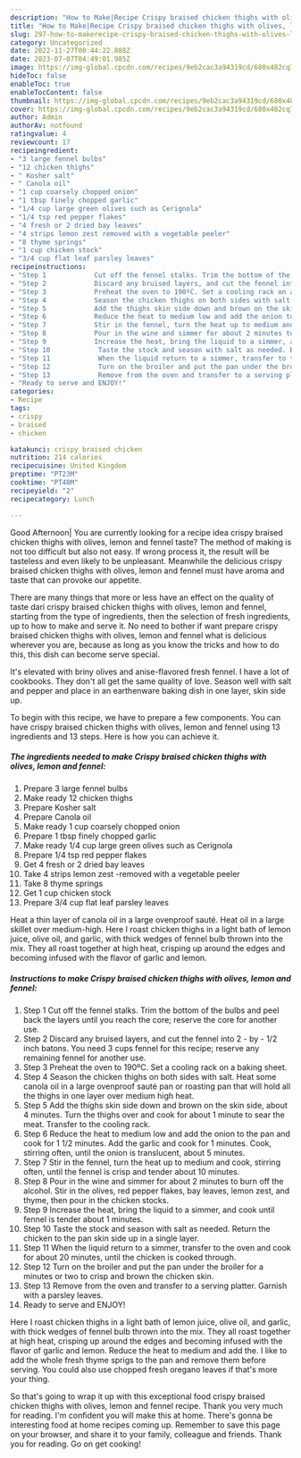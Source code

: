 ```yaml
---
description: "How to Make|Recipe Crispy braised chicken thighs with olives, lemon and fennel {That is Simple"
title: "How to Make|Recipe Crispy braised chicken thighs with olives, lemon and fennel {That is Simple"
slug: 297-how-to-makerecipe-crispy-braised-chicken-thighs-with-olives-lemon-and-fennel-that-is-simple
category: Uncategorized
date: 2022-11-27T00:44:22.888Z
date: 2023-07-07T04:49:01.985Z
image: https://img-global.cpcdn.com/recipes/9eb2cac3a94319cd/680x482cq70/crispy-braised-chicken-thighs-with-olives-lemon-and-fennel-recipe-main-photo.jpg
hideToc: false
enableToc: true
enableTocContent: false
thumbnail: https://img-global.cpcdn.com/recipes/9eb2cac3a94319cd/680x482cq70/crispy-braised-chicken-thighs-with-olives-lemon-and-fennel-recipe-main-photo.jpg
cover: https://img-global.cpcdn.com/recipes/9eb2cac3a94319cd/680x482cq70/crispy-braised-chicken-thighs-with-olives-lemon-and-fennel-recipe-main-photo.jpg
author: Admin
authorAv: notfound
ratingvalue: 4
reviewcount: 17
recipeingredient:
- "3 large fennel bulbs"
- "12 chicken thighs"
- " Kosher salt"
- " Canola oil"
- "1 cup coarsely chopped onion"
- "1 tbsp finely chopped garlic"
- "1/4 cup large green olives such as Cerignola"
- "1/4 tsp red pepper flakes"
- "4 fresh or 2 dried bay leaves"
- "4 strips lemon zest removed with a vegetable peeler"
- "8 thyme springs"
- "1 cup chicken stock"
- "3/4 cup flat leaf parsley leaves"
recipeinstructions:
- "Step 1            Cut off the fennel stalks. Trim the bottom of the bulbs and peel back the layers until you reach the core; reserve the core for another use."
- "Step 2            Discard any bruised layers, and cut the fennel into 2 - by - 1/2 inch batons. You need 3 cups fennel for this recipe; reserve any remaining fennel for another use."
- "Step 3            Preheat the oven to 190ºC. Set a cooling rack on a baking sheet."
- "Step 4            Season the chicken thighs on both sides with salt. Heat some canola oil in a large ovenproof sauté pan or roasting pan that will hold all the thighs in one layer over medium high heat."
- "Step 5            Add the thighs skin side down and brown on the skin side, about 4 minutes. Turn the thighs over and cook for about 1 minute to sear the meat. Transfer to the cooling rack."
- "Step 6            Reduce the heat to medium low and add the onion to the pan and cook for 1 1/2 minutes. Add the garlic and cook for 1 minutes. Cook, stirring often, until the onion is translucent, about 5 minutes."
- "Step 7            Stir in the fennel, turn the heat up to medium and cook, stirring often, until the fennel is crisp and tender about 10 minutes."
- "Step 8            Pour in the wine and simmer for about 2 minutes to burn off the alcohol. Stir in the olives, red pepper flakes, bay leaves, lemon zest, and thyme, then pour in the chicken stocks."
- "Step 9            Increase the heat, bring the liquid to a simmer, and cook until fennel is tender about 1 minutes."
- "Step 10            Taste the stock and season with salt as needed. Return the chicken to the pan skin side up in a single layer."
- "Step 11            When the liquid return to a simmer, transfer to the oven and cook for about 20 minutes, until the chicken is cooked through."
- "Step 12            Turn on the broiler and put the pan under the broiler for a minutes or two to crisp and brown the chicken skin."
- "Step 13            Remove from the oven and transfer to a serving platter. Garnish with a parsley leaves."
- "Ready to serve and ENJOY!"
categories:
- Recipe
tags:
- crispy
- braised
- chicken

katakunci: crispy braised chicken 
nutrition: 214 calories
recipecuisine: United Kingdom
preptime: "PT23M"
cooktime: "PT40M"
recipeyield: "2"
recipecategory: Lunch

---
```



Good Afternoon| You are currently looking for a recipe idea crispy braised chicken thighs with olives, lemon and fennel taste? The method of making is not too difficult but also not easy. If wrong process it, the result will be tasteless and even likely to be unpleasant. Meanwhile the delicious crispy braised chicken thighs with olives, lemon and fennel must have aroma and taste that can provoke our appetite.






There are many things that more or less have an effect on the quality of taste dari crispy braised chicken thighs with olives, lemon and fennel, starting from the type of ingredients, then the selection of fresh ingredients, up to how to make and serve it. No need to bother if want prepare crispy braised chicken thighs with olives, lemon and fennel what is delicious wherever you are, because as long as you know the tricks and how to do this, this dish can become serve  special.


It&#39;s elevated with briny olives and anise-flavored fresh fennel. I have a lot of cookbooks. They don&#39;t all get the same quality of love. Season well with salt and pepper and place in an earthenware baking dish in one layer, skin side up.


To begin with this recipe, we have to prepare a few components. You can have crispy braised chicken thighs with olives, lemon and fennel using 13 ingredients and 13 steps. Here is how you can achieve it.

<!--inarticleads1-->

##### The ingredients needed to make Crispy braised chicken thighs with olives, lemon and fennel:

1. Prepare 3 large fennel bulbs
1. Make ready 12 chicken thighs
1. Prepare  Kosher salt
1. Prepare  Canola oil
1. Make ready 1 cup coarsely chopped onion
1. Prepare 1 tbsp finely chopped garlic
1. Make ready 1/4 cup large green olives such as Cerignola
1. Prepare 1/4 tsp red pepper flakes
1. Get 4 fresh or 2 dried bay leaves
1. Take 4 strips lemon zest -removed with a vegetable peeler
1. Take 8 thyme springs
1. Get 1 cup chicken stock
1. Prepare 3/4 cup flat leaf parsley leaves


Heat a thin layer of canola oil in a large ovenproof sauté. Heat oil in a large skillet over medium-high. Here I roast chicken thighs in a light bath of lemon juice, olive oil, and garlic, with thick wedges of fennel bulb thrown into the mix. They all roast together at high heat, crisping up around the edges and becoming infused with the flavor of garlic and lemon. 

<!--inarticleads2-->

##### Instructions to make Crispy braised chicken thighs with olives, lemon and fennel:

1. Step 1            Cut off the fennel stalks. Trim the bottom of the bulbs and peel back the layers until you reach the core; reserve the core for another use.
1. Step 2            Discard any bruised layers, and cut the fennel into 2 - by - 1/2 inch batons. You need 3 cups fennel for this recipe; reserve any remaining fennel for another use.
1. Step 3            Preheat the oven to 190ºC. Set a cooling rack on a baking sheet.
1. Step 4            Season the chicken thighs on both sides with salt. Heat some canola oil in a large ovenproof sauté pan or roasting pan that will hold all the thighs in one layer over medium high heat.
1. Step 5            Add the thighs skin side down and brown on the skin side, about 4 minutes. Turn the thighs over and cook for about 1 minute to sear the meat. Transfer to the cooling rack.
1. Step 6            Reduce the heat to medium low and add the onion to the pan and cook for 1 1/2 minutes. Add the garlic and cook for 1 minutes. Cook, stirring often, until the onion is translucent, about 5 minutes.
1. Step 7            Stir in the fennel, turn the heat up to medium and cook, stirring often, until the fennel is crisp and tender about 10 minutes.
1. Step 8            Pour in the wine and simmer for about 2 minutes to burn off the alcohol. Stir in the olives, red pepper flakes, bay leaves, lemon zest, and thyme, then pour in the chicken stocks.
1. Step 9            Increase the heat, bring the liquid to a simmer, and cook until fennel is tender about 1 minutes.
1. Step 10            Taste the stock and season with salt as needed. Return the chicken to the pan skin side up in a single layer.
1. Step 11            When the liquid return to a simmer, transfer to the oven and cook for about 20 minutes, until the chicken is cooked through.
1. Step 12            Turn on the broiler and put the pan under the broiler for a minutes or two to crisp and brown the chicken skin.
1. Step 13            Remove from the oven and transfer to a serving platter. Garnish with a parsley leaves.
1. Ready to serve and ENJOY!

Here I roast chicken thighs in a light bath of lemon juice, olive oil, and garlic, with thick wedges of fennel bulb thrown into the mix. They all roast together at high heat, crisping up around the edges and becoming infused with the flavor of garlic and lemon. Reduce the heat to medium and add the. I like to add the whole fresh thyme sprigs to the pan and remove them before serving. You could also use chopped fresh oregano leaves if that&#39;s more your thing. 

So that's going to wrap it up with this exceptional food crispy braised chicken thighs with olives, lemon and fennel recipe. Thank you very much for reading. I'm confident you will make this at home. There's gonna be interesting food at home recipes coming up. Remember to save this page on your browser, and share it to your family, colleague and friends. Thank you for reading. Go on get cooking!
